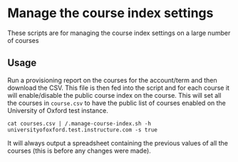 # Manage the course index settings

These scripts are for managing the course index settings on a large number of courses

## Usage

Run a provisioning report on the courses for the account/term and then download the CSV. This file is then fed into the script and for each course it will enable/disable the public course index on the course. This will set all the courses in `course.csv` to have the public list of courses enabled on the University of Oxford test instance.

    cat courses.csv | /.manage-course-index.sh -h universityofoxford.test.instructure.com -s true

It will always output a spreadsheet containing the previous values of all the courses (this is before any changes were made).

